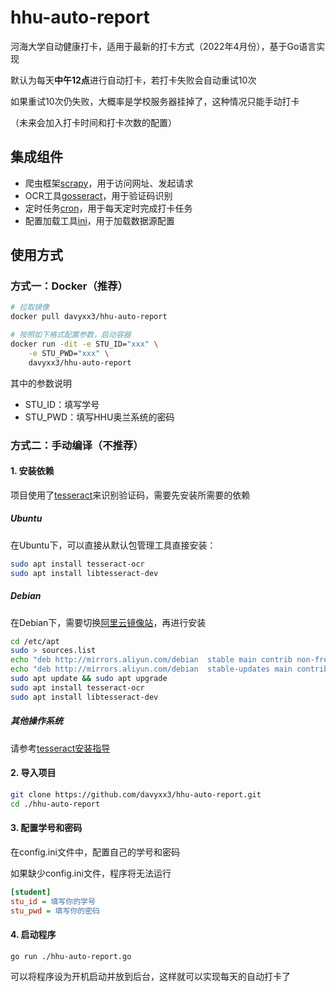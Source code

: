 # hhu-auto-report

河海大学自动健康打卡，适用于最新的打卡方式（2022年4月份），基于Go语言实现



默认为每天**中午12点**进行自动打卡，若打卡失败会自动重试10次

如果重试10次仍失败，大概率是学校服务器挂掉了，这种情况只能手动打卡

（未来会加入打卡时间和打卡次数的配置）



## 集成组件

- 爬虫框架[scrapy](https://github.com/scrapy/scrapy)，用于访问网址、发起请求
- OCR工具[gosseract](https://github.com/otiai10/gosseract)，用于验证码识别
- 定时任务[cron](https://github.com/robfig/cron)，用于每天定时完成打卡任务
- 配置加载工具[ini](https://github.com/go-ini/ini)，用于加载数据源配置



## 使用方式

### 方式一：Docker（推荐）

```bash
# 拉取镜像
docker pull davyxx3/hhu-auto-report

# 按照如下格式配置参数，启动容器
docker run -dit -e STU_ID="xxx" \
    -e STU_PWD="xxx" \
    davyxx3/hhu-auto-report
```

其中的参数说明

- STU_ID：填写学号
- STU_PWD：填写HHU奥兰系统的密码



### 方式二：手动编译（不推荐）

#### 1. 安装依赖

项目使用了[tesseract](https://github.com/tesseract-ocr/tesseract)来识别验证码，需要先安装所需要的依赖



##### Ubuntu

在Ubuntu下，可以直接从默认包管理工具直接安装：

```bash
sudo apt install tesseract-ocr
sudo apt install libtesseract-dev
```



##### Debian

在Debian下，需要切换[阿里云镜像站](https://mirrors.aliyun.com/debian/)，再进行安装

```bash
cd /etc/apt
sudo > sources.list
echo "deb http://mirrors.aliyun.com/debian  stable main contrib non-free" >> sources.list
echo "deb http://mirrors.aliyun.com/debian  stable-updates main contrib non-free" >> sources.list
sudo apt update && sudo apt upgrade
sudo apt install tesseract-ocr
sudo apt install libtesseract-dev
```



##### 其他操作系统

请参考[tesseract安装指导](https://tesseract-ocr.github.io/tessdoc/Installation.html)



#### 2. 导入项目

```bash
git clone https://github.com/davyxx3/hhu-auto-report.git
cd ./hhu-auto-report
```



#### 3. 配置学号和密码

在config.ini文件中，配置自己的学号和密码

如果缺少config.ini文件，程序将无法运行

```ini
[student]
stu_id = 填写你的学号
stu_pwd = 填写你的密码
```



#### 4. 启动程序

```bash
go run ./hhu-auto-report.go
```

可以将程序设为开机启动并放到后台，这样就可以实现每天的自动打卡了